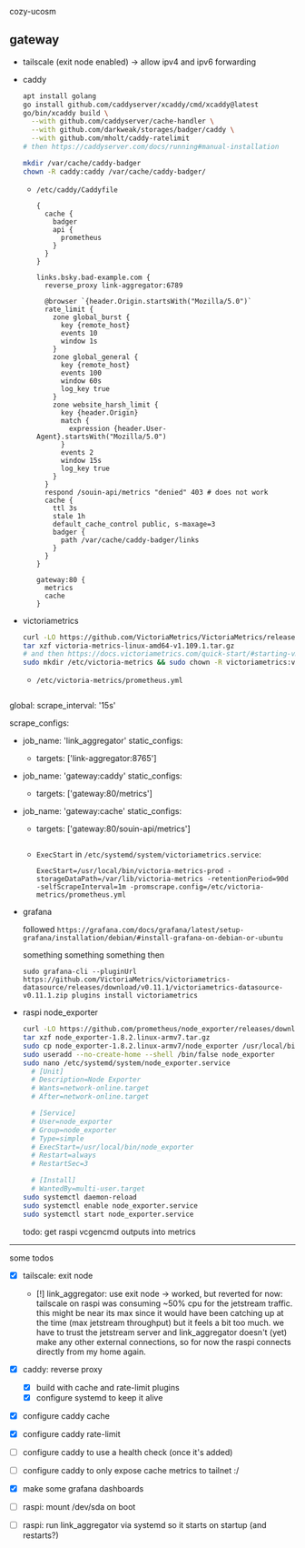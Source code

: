 cozy-ucosm


## gateway

- tailscale (exit node enabled)
  -> allow ipv4 and ipv6 forwarding
- caddy

    ```bash
    apt install golang
    go install github.com/caddyserver/xcaddy/cmd/xcaddy@latest
    go/bin/xcaddy build \
      --with github.com/caddyserver/cache-handler \
      --with github.com/darkweak/storages/badger/caddy \
      --with github.com/mholt/caddy-ratelimit
    # then https://caddyserver.com/docs/running#manual-installation

    mkdir /var/cache/caddy-badger
    chown -R caddy:caddy /var/cache/caddy-badger/
    ```

    - `/etc/caddy/Caddyfile`

        ```
        {
          cache {
            badger
            api {
              prometheus
            }
          }
        }

        links.bsky.bad-example.com {
          reverse_proxy link-aggregator:6789

          @browser `{header.Origin.startsWith("Mozilla/5.0")`
          rate_limit {
            zone global_burst {
              key {remote_host}
              events 10
              window 1s
            }
            zone global_general {
              key {remote_host}
              events 100
              window 60s
              log_key true
            }
            zone website_harsh_limit {
              key {header.Origin}
              match {
                expression {header.User-Agent}.startsWith("Mozilla/5.0")
              }
              events 2
              window 15s
              log_key true
            }
          }
          respond /souin-api/metrics "denied" 403 # does not work
          cache {
            ttl 3s
            stale 1h
            default_cache_control public, s-maxage=3
            badger {
              path /var/cache/caddy-badger/links
            }
          }
        }

        gateway:80 {
          metrics
          cache
        }
        ```


- victoriametrics

    ```bash
    curl -LO https://github.com/VictoriaMetrics/VictoriaMetrics/releases/download/v1.109.1/victoria-metrics-linux-amd64-v1.109.1.tar.gz
    tar xzf victoria-metrics-linux-amd64-v1.109.1.tar.gz
    # and then https://docs.victoriametrics.com/quick-start/#starting-vm-single-from-a-binary
    sudo mkdir /etc/victoria-metrics && sudo chown -R victoriametrics:victoriametrics /etc/victoria-metrics

    ```

    - `/etc/victoria-metrics/prometheus.yml`

        ```yaml
global:
  scrape_interval: '15s'

scrape_configs:
  - job_name: 'link_aggregator'
    static_configs:
      - targets: ['link-aggregator:8765']
  - job_name: 'gateway:caddy'
    static_configs:
      - targets: ['gateway:80/metrics']
  - job_name: 'gateway:cache'
    static_configs:
      - targets: ['gateway:80/souin-api/metrics']
        ```

    - `ExecStart` in `/etc/systemd/system/victoriametrics.service`:

        ```
        ExecStart=/usr/local/bin/victoria-metrics-prod -storageDataPath=/var/lib/victoria-metrics -retentionPeriod=90d -selfScrapeInterval=1m -promscrape.config=/etc/victoria-metrics/prometheus.yml
        ```

- grafana

    followed `https://grafana.com/docs/grafana/latest/setup-grafana/installation/debian/#install-grafana-on-debian-or-ubuntu`

    something something something then

    ```
    sudo grafana-cli --pluginUrl https://github.com/VictoriaMetrics/victoriametrics-datasource/releases/download/v0.11.1/victoriametrics-datasource-v0.11.1.zip plugins install victoriametrics
    ```

- raspi node_exporter

    ```bash
    curl -LO https://github.com/prometheus/node_exporter/releases/download/v1.8.2/node_exporter-1.8.2.linux-armv7.tar.g
    tar xzf node_exporter-1.8.2.linux-armv7.tar.gz
    sudo cp node_exporter-1.8.2.linux-armv7/node_exporter /usr/local/bin/
    sudo useradd --no-create-home --shell /bin/false node_exporter
    sudo nano /etc/systemd/system/node_exporter.service
      # [Unit]
      # Description=Node Exporter
      # Wants=network-online.target
      # After=network-online.target

      # [Service]
      # User=node_exporter
      # Group=node_exporter
      # Type=simple
      # ExecStart=/usr/local/bin/node_exporter
      # Restart=always
      # RestartSec=3

      # [Install]
      # WantedBy=multi-user.target
    sudo systemctl daemon-reload
    sudo systemctl enable node_exporter.service
    sudo systemctl start node_exporter.service
    ```

    todo: get raspi vcgencmd outputs into metrics

---

some todos

- [x] tailscale: exit node
  - [!] link_aggregator: use exit node
    -> worked, but reverted for now: tailscale on raspi was consuming ~50% cpu for the jetstream traffic. this might be near its max since it would have been catching up at the time (max jetstream throughput) but it feels a bit too much. we have to trust the jetstream server and link_aggregator doesn't (yet) make any other external connections, so for now the raspi connects directly from my home again.
- [x] caddy: reverse proxy
  - [x] build with cache and rate-limit plugins
  - [x] configure systemd to keep it alive
- [x] configure caddy cache
- [x] configure caddy rate-limit
- [ ] configure caddy to use a health check (once it's added)
- [ ] configure caddy to only expose cache metrics to tailnet :/
- [x] make some grafana dashboards
- [ ] raspi: mount /dev/sda on boot
- [ ] raspi: run link_aggregator via systemd so it starts on startup (and restarts?)

